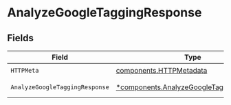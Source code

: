 # AnalyzeGoogleTaggingResponse


## Fields

| Field                                                                                               | Type                                                                                                | Required                                                                                            | Description                                                                                         |
| --------------------------------------------------------------------------------------------------- | --------------------------------------------------------------------------------------------------- | --------------------------------------------------------------------------------------------------- | --------------------------------------------------------------------------------------------------- |
| `HTTPMeta`                                                                                          | [components.HTTPMetadata](../../models/components/httpmetadata.md)                                  | :heavy_check_mark:                                                                                  | N/A                                                                                                 |
| `AnalyzeGoogleTaggingResponse`                                                                      | [*components.AnalyzeGoogleTaggingResponse](../../models/components/analyzegoogletaggingresponse.md) | :heavy_minus_sign:                                                                                  | Analysis succeeded                                                                                  |